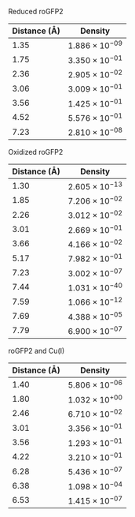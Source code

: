 Reduced roGFP2

| Distance (Å) | Density |
|-----------|-----------|
| 1.35 | $1.886 \times 10^{-09}$ |
| 1.75 | $3.350 \times 10^{-01}$ |
| 2.36 | $2.905 \times 10^{-02}$ |
| 3.06 | $3.009 \times 10^{-01}$ |
| 3.56 | $1.425 \times 10^{-01}$ |
| 4.52 | $5.576 \times 10^{-01}$ |
| 7.23 | $2.810 \times 10^{-08}$ |

Oxidized roGFP2

| Distance (Å) | Density |
|-----------|-----------|
| 1.30 | $2.605 \times 10^{-13}$ |
| 1.85 | $7.206 \times 10^{-02}$ |
| 2.26 | $3.012 \times 10^{-02}$ |
| 3.01 | $2.669 \times 10^{-01}$ |
| 3.66 | $4.166 \times 10^{-02}$ |
| 5.17 | $7.982 \times 10^{-01}$ |
| 7.23 | $3.002 \times 10^{-07}$ |
| 7.44 | $1.031 \times 10^{-40}$ |
| 7.59 | $1.066 \times 10^{-12}$ |
| 7.69 | $4.388 \times 10^{-05}$ |
| 7.79 | $6.900 \times 10^{-07}$ |

roGFP2 and Cu(I)

| Distance (Å) | Density |
|-----------|-----------|
| 1.40 | $5.806 \times 10^{-06}$ |
| 1.80 | $1.032 \times 10^{+00}$ |
| 2.46 | $6.710 \times 10^{-02}$ |
| 3.01 | $3.356 \times 10^{-01}$ |
| 3.56 | $1.293 \times 10^{-01}$ |
| 4.22 | $3.210 \times 10^{-01}$ |
| 6.28 | $5.436 \times 10^{-07}$ |
| 6.38 | $1.098 \times 10^{-04}$ |
| 6.53 | $1.415 \times 10^{-07}$ |

